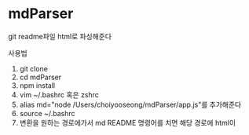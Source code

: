 # mdParser
git readme파일 html로 파싱해준다

사용법

1. git clone 
2. cd mdParser
3. npm install
4. vim ~/.bashrc 혹은 zshrc
5. alias md="node /Users/choiyooseong/mdParser/app.js"를 추가해준다
6. source ~/.bashrc
7. 변환을 원하는 경로에가서 md README 명령어를 치면 해당 경로에 html이 
